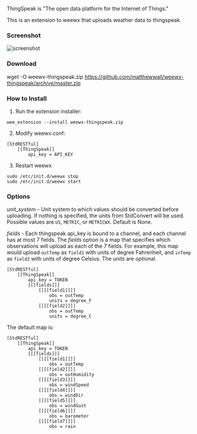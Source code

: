 ThingSpeak is "The open data platform for the Internet of Things."

This is an extension to weewx that uploads weather data to thingspeak.

### Screenshot

![screenshot](http://lancet.mit.edu/mwall/projects/weather/weewx-on-thingspeak.png)

### Download

wget -O weewx-thingspeak.zip https://github.com/matthewwall/weewx-thingspeak/archive/master.zip

### How to Install

1.  Run the extension installer:

```
wee_extension --install weewx-thingspeak.zip
```

2.  Modify weewx.conf:

```
[StdRESTful]
    [[ThingSpeak]]
        api_key = API_KEY
```

3.  Restart weewx

```
sudo /etc/init.d/weewx stop
sudo /etc/init.d/weewx start
```

### Options

_unit_system_ - Unit system to which values should be converted before uploading.  If nothing is specified, the units from StdConvert will be used.  Possible values are `US`, `METRIC`, or `METRICWX`.  Default is None.

_fields_ - Each thingspeak api_key is bound to a channel, and each channel has at most 7 fields.  The _fields_ option is a map that specifies which observations will upload as each of the 7 fields.  For example, this map would upload `outTemp` as `field1` with units of degree Fahrenheit, and `inTemp` as `field2` with units of degree Celsius.  The _units_ are optional.

```
[StdRESTful]
    [[ThingSpeak]]
        api_key = TOKEN
        [[[fields]]]
            [[[[field1]]]]
                obs = outTemp
                units = degree_F
            [[[[field2]]]]
                obs = outTemp
                units = degree_C
```

The default map is:

```
[StdRESTful]
    [[ThingSpeak]]
        api_key = TOKEN
        [[[fields]]]
            [[[[field1]]]]
                obs = outTemp
            [[[[field2]]]]
                obs = outHumidity
            [[[[field3]]]]
                obs = windSpeed
            [[[[field4]]]]
                obs = windDir
            [[[[field5]]]]
                obs = windGust
            [[[[field6]]]]
                obs = barometer
            [[[[field7]]]]
                obs = rain
```